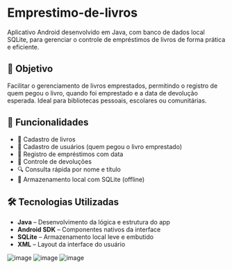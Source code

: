 # Emprestimo-de-livros

Aplicativo Android desenvolvido em Java, com banco de dados local SQLite, para gerenciar o controle de empréstimos de livros de forma prática e eficiente.

## 🎯 Objetivo

Facilitar o gerenciamento de livros emprestados, permitindo o registro de quem pegou o livro, quando foi emprestado e a data de devolução esperada. Ideal para bibliotecas pessoais, escolares ou comunitárias.

## 🚀 Funcionalidades

- 📖 Cadastro de livros
- 👤 Cadastro de usuários (quem pegou o livro emprestado)
- 📅 Registro de empréstimos com data
- 🔄 Controle de devoluções
- 🔍 Consulta rápida por nome e título
- 🧠 Armazenamento local com SQLite (offline)

## 🛠️ Tecnologias Utilizadas

- **Java** – Desenvolvimento da lógica e estrutura do app
- **Android SDK** – Componentes nativos da interface
- **SQLite** – Armazenamento local leve e embutido
- **XML** – Layout da interface do usuário

![image](https://github.com/user-attachments/assets/34324e75-075c-4037-a8b0-9a338c68e4cc)
![image](https://github.com/user-attachments/assets/547908f5-fa02-46ff-9f54-332f9e1b1036)
![image](https://github.com/user-attachments/assets/6e2b9365-da38-4ac3-8e0e-1df8a0ffd38a)
